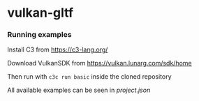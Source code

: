 # vulkan-gltf


### Running examples
Install C3 from https://c3-lang.org/

Download VulkanSDK from https://vulkan.lunarg.com/sdk/home

Then run with `c3c run basic` inside the cloned repository

All available examples can be seen in *project.json*